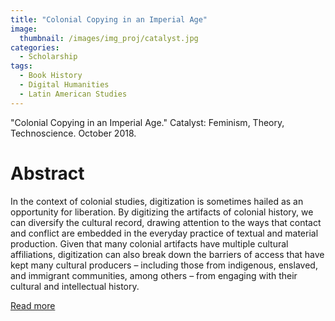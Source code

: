 ```yaml
---
title: "Colonial Copying in an Imperial Age"
image: 
  thumbnail: /images/img_proj/catalyst.jpg
categories:
  - Scholarship
tags:
  - Book History
  - Digital Humanities
  - Latin American Studies
---
```


"Colonial Copying in an Imperial Age." Catalyst: Feminism, Theory, Technoscience. October 2018.

# Abstract

In the context of colonial studies, digitization is sometimes hailed as an opportunity for liberation. By digitizing the artifacts of colonial history, we can diversify the cultural record, drawing attention to the ways that contact and conflict are embedded in the everyday practice of textual and material production. Given that many colonial artifacts have multiple cultural affiliations, digitization can also break down the barriers of access that have kept many cultural producers – including those from indigenous, enslaved, and immigrant communities, among others – from engaging with their cultural and intellectual history.  

[Read more](https://catalystjournal.org/index.php/catalyst/article/view/29840)